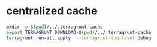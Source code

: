 # centralized cache 


```bash
mkdir -p $(pwd)/../.terragrunt-cache
export TERRAGRUNT_DOWNLOAD=$(pwd)/../.terragrunt-cache 
terragrunt run-all apply  --terragrunt-log-level debug
```